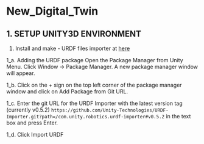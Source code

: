 # New_Digital_Twin
## 1. SETUP UNITY3D ENVIRONMENT
1. Install and make - URDF files importer at [here](https://github.com/Unity-Technologies/URDF-Importer)

1_a. Adding the URDF package
Open the Package Manager from Unity Menu. Click Window -> Package Manager. A new package manager window will appear.

1_b. Click on the + sign on the top left corner of the package manager window and click on Add Package from Git URL.

1_c. Enter the git URL for the URDF Importer with the latest version tag (currently v0.5.2)
``` https://github.com/Unity-Technologies/URDF-Importer.git?path=/com.unity.robotics.urdf-importer#v0.5.2 ``` 
in the text box and press Enter.

1_d. Click Import URDF

